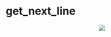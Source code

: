 # get_next_line

<p align="center">
  <img src="https://github.com/ayogun/42-project-badges/blob/main/badges/get_next_linem.png" />
</p>
